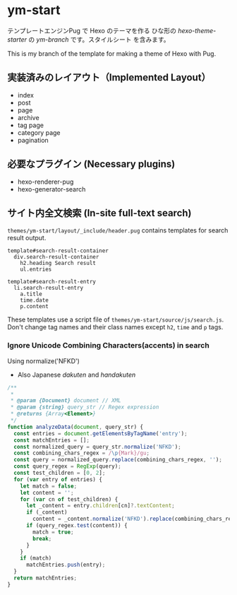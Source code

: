 # ym-start

テンプレートエンジンPug で Hexo のテーマを作る ひな形の _hexo-theme-starter_ の _ym-branch_ です。スタイルシート を含みます。

This is my branch of the template for making a theme of Hexo with Pug. 

## 実装済みのレイアウト（Implemented Layout）

- index
- post
- page
- archive
- tag page
- category page
- pagination

## 必要なプラグイン (Necessary plugins)

- hexo-renderer-pug
- hexo-generator-search

## サイト内全文検索 (In-site full-text search)
`themes/ym-start/layout/_include/header.pug` contains templates for search result output.
```pug
template#search-result-container
  div.search-result-container
    h2.heading Search result
    ul.entries

template#search-result-entry
  li.search-result-entry
    a.title
    time.date
    p.content
```
These templates use a script file of `themes/ym-start/source/js/search.js`.
Don't change tag names and their class names except `h2`, `time` and `p` tags.

### Ignore Unicode Combining Characters(accents) in search
Using normalize('NFKD')

- Also Japanese _dakuten_ and _handakuten_

```javascript
/**
 * 
 * @param {Document} document // XML
 * @param {string} query_str // Regex expression
 * @returns {Array<Element>}
 */
function analyzeData(document, query_str) {
  const entries = document.getElementsByTagName('entry');
  const matchEntries = [];
  const normalized_query = query_str.normalize('NFKD');
  const combining_chars_regex = /\p{Mark}/gu;
  const query = normalized_query.replace(combining_chars_regex, '');
  const query_regex = RegExp(query);
  const test_children = [0, 2];
  for (var entry of entries) {
    let match = false;
    let content = '';
    for (var cn of test_children) {
      let _content = entry.children[cn]?.textContent;
      if (_content)
        content = _content.normalize('NFKD').replace(combining_chars_regex, "");
      if (query_regex.test(content)) {
        match = true;
        break;
      }
    }
    if (match)
      matchEntries.push(entry);
  }
  return matchEntries;
}
```